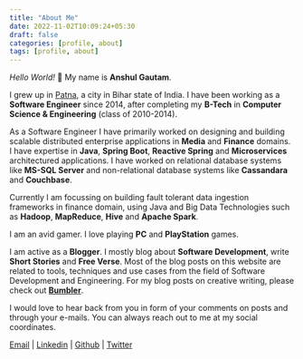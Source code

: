 ```yaml
---
title: "About Me"
date: 2022-11-02T10:09:24+05:30
draft: false
categories: [profile, about]
tags: [profile, about]
---
```


*Hello World!* 👋 My name is **Anshul Gautam**.

I grew up in [Patna](https://en.wikipedia.org/wiki/Patna), a city in Bihar state of India. I have been working as a **Software Engineer** since 2014, after completing my **B-Tech** in **Computer Science & Engineering** (class of 2010-2014).

As a Software Engineer I have primarily worked on designing and building scalable distributed enterprise applications in **Media** and **Finance** domains. I have expertise in **Java**, **Spring Boot**, **Reactive Spring** and **Microservices** architectured applications. I have worked on relational database systems like **MS-SQL Server** and non-relational database systems like **Cassandara** and **Couchbase**.

Currently I am focussing on building fault tolerant data ingestion frameworks in finance domain, using Java and Big Data Technologies such as **Hadoop**, **MapReduce**, **Hive** and **Apache Spark**.

I am an avid gamer. I love playing **PC** and **PlayStation** games.

I am active as a **Blogger**. I mostly blog about **Software Development**, write **Short Stories** and **Free Verse**. Most of the blog posts on this website are related to tools, techniques and use cases from the field of Software Development and Engineering. For my blog posts on creative writing, please check out **[Bumbler](https://blog.anshulgautam.in/)**.

I would love to hear back from you in form of your comments on posts and through your e-mails. You can always reach out to me at my social coordinates.

[Email](mailto:anshulgammy@gmail.com) | 
[Linkedin](https://www.linkedin.com/in/anshulgammy/) | 
[Github](https://github.com/anshulgammy) | 
[Twitter](https://twitter.com/anshulgammy)
